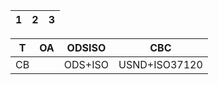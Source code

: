 |1|2|3|
|-----|-----|-----|

|T|OA|ODSISO|CBC|
|------------ | -------------|------------ |------------ |
|CB||ODS+ISO|USND+ISO37120|

